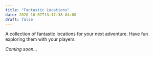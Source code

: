 ```yaml
---
title: "Fantastic Locations"
date: 2020-10-07T13:17:38-04:00
draft: false
---
```


A collection of fantastic locations for your next adventure. Have fun exploring them with your players.

_Coming soon..._